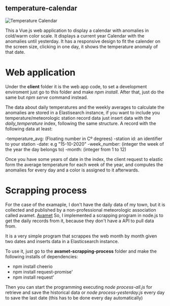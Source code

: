 ## temperature-calendar

![Temperature Calendar](http://ec2-3-250-218-11.eu-west-1.compute.amazonaws.com/temperature-calendar_preview.PNG)


  This a Vue.js web application to display a calendar with anomalies in cold/warm color scale. It displays a current year Calendar with the anomalies until yesterday.
It has a responsive design to fit the calender on the screen size, clicking in one day, it shows the temperature anomaly of that date.

# Web application
  Under the **client** folder it is the web app code, to set a development enviroment just go to this folder and make *npm install*.
After that, just do the same but *npm serve* command instead.

The data about daily temperatures and the weekly averages to calculate the anomalies are stored in a Elastisearch instance, if you want to include you temperature/meteorologic station record data just insert data with the *daily_temperature* index, following the same structure.
A record with the following data at least:

  -temperature_avg: (Floating number in Cº degrees)
  -station id: an identifier to your station
  -date: e.g "15-10-2020"
  -week_number: (integer the week of the year the day belongs to)
  -month: (integer from 1 to 12)
  
Once you have some years of date in the index, the client request to elastic form the average temperature for each week of the year, and computes the anomalies for every day and  a color is assigned to it afterwards.

# Scrapping process

  For the case of the examaple, I don't have the daily data of my town, but it is collected and published by a non-professional meteorologic association called avamet.
[Avamet](https://avamet.org)
So, I implemented a scrapping program in node.js to get the daily records from it, because they don't have a API to pull data from.

It is a very simple program that scrappes the web month by month given two dates and inserts data in a Elasticsearch instance.

To use it, just go to the **avamet-scrapping-process** folder and make the following installs of dependencies:

  - npm install cheerio
  - npm install request-promise'
  - npm install request'
  
Then you can start the programming executing *node process-all.js* for retrieve and save the historical data or *node process-yesterday.js* every day to save the last date (this has to be done every day automatically)
